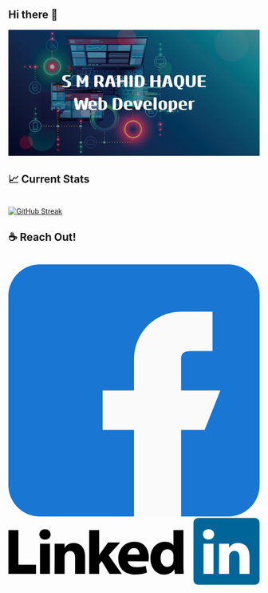 ## Hi there 👋

<img src="/images/banner.png" />

## :chart_with_upwards_trend: Current Stats

<br/>
<a href="https://git.io/streak-stats"><img src="https://streak-stats.demolab.com?user=bdonti" alt="GitHub Streak" /></a>

## ☕ Reach Out!

<br/>
<a href="https://www.facebook.com/rahid.onti/" target="_blank">
<svg xmlns="http://www.w3.org/2000/svg" viewBox="0 0 16 16" id="facebook"><path fill="#1976D2" d="M14 0H2C.897 0 0 .897 0 2v12c0 1.103.897 2 2 2h12c1.103 0 2-.897 2-2V2c0-1.103-.897-2-2-2z"></path><path fill="#FAFAFA" fill-rule="evenodd" d="M13.5 8H11V6c0-.552.448-.5 1-.5h1V3h-2a3 3 0 0 0-3 3v2H6v2.5h2V16h3v-5.5h1.5l1-2.5z" clip-rule="evenodd"></path></svg> 
</a>
<a href="https://www.linkedin.com/in/sm-rahid-haque-43bb232ab/" target="_blank">
<svg xmlns="http://www.w3.org/2000/svg" width="2500" height="662" viewBox="1.786 1.783 287.865 76.248" id="linkedin"><path fill="#069" d="M213.882 7.245c0-3.015 2.508-5.462 5.6-5.462h64.568c3.093 0 5.6 2.447 5.6 5.462V72.57c0 3.016-2.507 5.461-5.6 5.461h-64.568c-3.092 0-5.6-2.445-5.6-5.46V7.244z"></path><path d="M1.785 65.652h31.62V55.27H13.23V15.665H1.785v49.987zM49.414 65.652v-34.43H37.97v34.43h11.444zm-5.721-39.13c3.99 0 6.474-2.644 6.474-5.95-.074-3.378-2.484-5.947-6.398-5.947-3.915 0-6.475 2.57-6.475 5.947 0 3.306 2.484 5.95 6.324 5.95h.075zM54.727 65.652h11.444V46.424c0-1.029.074-2.058.377-2.791.826-2.056 2.709-4.186 5.871-4.186 4.142 0 5.799 3.158 5.799 7.784v18.42H89.66V45.91c0-10.576-5.646-15.497-13.176-15.497-6.173 0-8.884 3.451-10.39 5.802h.077v-4.993H54.727c.151 3.231 0 34.43 0 34.43zM105.805 15.665H94.361v49.987h11.444V54.489l2.86-3.601 8.96 14.764h14.078l-15.056-21.373 13.174-14.54h-13.776s-9.411 13.008-10.24 14.552V15.665z"></path><path d="M162.306 51.29c.151-.884.377-2.58.377-4.498 0-8.9-4.518-17.936-16.413-17.936-12.724 0-18.597 10.063-18.597 19.19 0 11.288 7.153 18.337 19.65 18.337 4.97 0 9.561-.732 13.327-2.275l-1.506-7.558c-3.088 1.024-6.25 1.537-10.164 1.537-5.345 0-10.012-2.195-10.389-6.871l23.715.072v.002zm-23.79-7.742c.301-2.938 2.26-7.273 7.153-7.273 5.194 0 6.4 4.628 6.4 7.273h-13.552zM190.93 15.665v17.304h-.151c-1.657-2.422-5.12-4.038-9.71-4.038-8.81 0-16.564 7.05-16.49 19.094 0 11.164 7.003 18.435 15.735 18.435 4.744 0 9.26-2.058 11.52-6.024h.225l.453 5.216h10.163c-.15-2.424-.302-6.61-.302-10.723V15.664h-11.444zm0 34.05c0 .88-.075 1.763-.227 2.495-.675 3.16-3.386 5.361-6.699 5.361-4.742 0-7.83-3.818-7.83-9.84 0-5.654 2.637-10.208 7.906-10.208 3.538 0 6.022 2.423 6.7 5.433.15.663.15 1.398.15 2.058v4.7z"></path><path fill="#fff" d="M236.85 65.61V31.18h-11.444v34.43h11.445zm-5.72-39.13c3.99 0 6.474-2.644 6.474-5.948-.075-3.379-2.484-5.949-6.398-5.949-3.917 0-6.475 2.57-6.475 5.949 0 3.304 2.483 5.948 6.324 5.948h.074zM243.184 65.61h11.443V46.385c0-1.028.075-2.058.377-2.792.827-2.057 2.71-4.186 5.872-4.186 4.14 0 5.797 3.157 5.797 7.786V65.61h11.443V45.869c0-10.575-5.645-15.496-13.174-15.496-6.173 0-8.884 3.45-10.39 5.8h.076v-4.992h-11.443c.149 3.23-.001 34.43-.001 34.43z"></path></svg>
</a>
